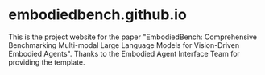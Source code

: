 # embodiedbench.github.io
This is the project website for the paper "EmbodiedBench: Comprehensive Benchmarking Multi-modal Large Language Models for Vision-Driven Embodied Agents". Thanks to the Embodied Agent Interface Team for providing the template.
